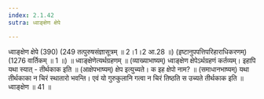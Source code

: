 ```yaml
---
index: 2.1.42
sutra: ध्वाङ्क्षेण क्षेपे

---
```

 ध्वाङ्क्षेण क्षेपे (390) (249 तत्पुरुषसंज्ञासूत्रम् ॥ 2।1।2 आ.28 ॥) (इष्टानुपपत्तिपरिहाराधिकरणम्) (1276 वार्तिकम् ॥ 1 ॥) ॥ ध्वाङ्क्षेणेत्यर्थग्रहणम् ॥ (व्याख्याभाष्यम्) ध्वाङ्क्षेण क्षेपेऽर्थग्रहणं कर्तव्यम्। इहापि यथा स्यात् - तीर्थकाक इति ॥ (आक्षेपभाष्यम्) क्षेप इत्युच्यते। क इह क्षेपो नाम? ॥ (समाधानभाष्यम्) यथा तीर्थकाका न चिरं स्थातारो भवन्ति। एवं यो गुरुकुलानि गत्वा न चिरं तिष्ठति स उच्यते तीर्थकाक इति ॥ ध्वाङ्क्षेण ॥ 41 ॥ 